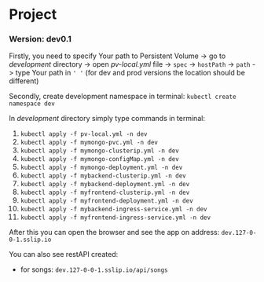 # Project

### Wersion: dev0.1
  
Firstly, you need to specify Your path to Persistent Volume -> go to *development* directory
-> open *pv-local.yml* file -> `spec` -> `hostPath` -> `path` -> type Your path in `' '`
(for dev and prod versions the location should be different)

Secondly, create development namespace in terminal:
`kubectl create namespace dev`

In *development* directory simply type commands in terminal:
1. `kubectl apply -f pv-local.yml -n dev`
2. `kubectl apply -f mymongo-pvc.yml -n dev`
3. `kubectl apply -f mymongo-clusterip.yml -n dev`
4. `kubectl apply -f mymongo-configMap.yml -n dev`
5. `kubectl apply -f mymongo-deployment.yml -n dev`
6. `kubectl apply -f mybackend-clusterip.yml -n dev`
7. `kubectl apply -f mybackend-deployment.yml -n dev`
8. `kubectl apply -f myfrontend-clusterip.yml -n dev`
9. `kubectl apply -f myfrontend-deployment.yml -n dev`
10. `kubectl apply -f mybackend-ingress-service.yml -n dev`
11. `kubectl apply -f myfrontend-ingress-service.yml -n dev`

After this you can open the browser and see the app on address:
`dev.127-0-0-1.sslip.io`

You can also see restAPI created:
- for songs: `dev.127-0-0-1.sslip.io/api/songs`